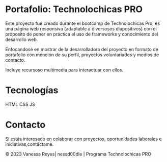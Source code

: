 # Portafolio: Technolochicas PRO

Este proyecto fue creado durante el  bootcamp de Technolochicas Pro, es una página web responsiva (adaptable a diversosos diapositivos) con el próposito de poner en práctica el uso de frameworks y conocimiento del desarrollo web.

Enfocandosé en mostrar de la desarrolladora del proyecto  en formato de portafolio con mención de su perfil, proyectos voluntariados y medios de contacto.

Incluye recursoso multimedia para interactuar con ellos.

# Tecnologías 
HTML
CSS
JS

# Contacto 
Si estás interesado en colaborar con proyectos, oportunidades laborales e iniciativas,contáctame.

© 2023 Vanessa Reyes| nessd00dle | Programa Technolochicas PRO